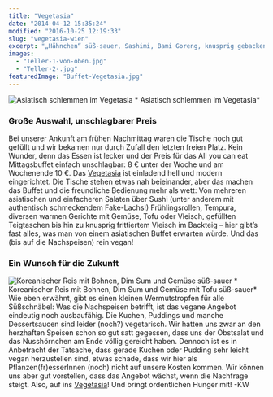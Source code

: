 ```yaml
---
title: "Vegetasia"
date: "2014-04-12 15:35:24"
modified: "2016-10-25 12:19:33"
slug: "vegetasia-wien"
excerpt: "„Hähnchen“ süß-sauer, Sashimi, Bami Goreng, knusprig gebackenes „Fleisch“, knackige Salate mit Mango und Sojasprossen, Sashimi, Maki und Co: Wer das üppige Buffet beim Asiaten vermisst, der kann seine Sehnsucht jeden Mittag im Vegetasia stillen."
images:
  - "Teller-1-von-oben.jpg"
  - "Teller-2-.jpg"
featuredImage: "Buffet-Vegetasia.jpg"
---
```


![Asiatisch schlemmen im Vegetasia](https://www.veganblatt.com/i/Teller-1-von-oben.jpg) \* Asiatisch schlemmen im Vegetasia\*

### Große Auswahl, unschlagbarer Preis

Bei unserer Ankunft am frühen Nachmittag waren die Tische noch gut gefüllt und wir bekamen nur durch Zufall den letzten freien Platz. Kein Wunder, denn das Essen ist lecker und der Preis für das All you can eat Mittagsbuffet einfach unschlagbar: 8 € unter der Woche und am Wochenende 10 €. Das [Vegetasia](http://www.vegetasia.at/ "Vegetasia") ist einladend hell und modern eingerichtet. Die Tische stehen etwas nah beieinander, aber das machen das Buffet und die freundliche Bedienung mehr als wett: Von mehreren asiatischen und einfacheren Salaten über Sushi (unter anderem mit authentisch schmeckendem Fake-Lachs!) Frühlingsrollen, Tempura, diversen warmen Gerichte mit Gemüse, Tofu oder Vleisch, gefüllten Teigtaschen bis hin zu knusprig frittiertem Vleisch im Backteig – hier gibt’s fast alles, was man von einem asiatischen Buffet erwarten würde. Und das (bis auf die Nachspeisen) rein vegan!  

### Ein Wunsch für die Zukunft

![Koreanischer Reis mit Bohnen, Dim Sum und Gemüse süß-sauer](https://www.veganblatt.com/i/Teller-2-.jpg) \* Koreanischer Reis mit Bohnen, Dim Sum und Gemüse mit Tofu süß-sauer\* Wie eben erwähnt, gibt es einen kleinen Wermutstropfen für alle Süßschnäbel: Was die Nachspeisen betrifft, ist das vegane Angebot eindeutig noch ausbaufähig. Die Kuchen, Puddings und manche Dessertsaucen sind leider (noch?) vegetarisch. Wir hatten uns zwar an den herzhaften Speisen schon so gut satt gegessen, dass uns der Obstsalat und das Nusshörnchen am Ende völlig gereicht haben. Dennoch ist es in Anbetracht der Tatsache, dass gerade Kuchen oder Pudding sehr leicht vegan herzustellen sind, etwas schade, dass wir hier als Pflanzen(fr)esserInnen (noch) nicht auf unsere Kosten kommen. Wir können uns aber gut vorstellen, dass das Angebot wächst, wenn die Nachfrage steigt. Also, auf ins [Vegetasia](http://www.vegetasia.at/ "Vegetasia")! Und bringt ordentlichen Hunger mit! -KW